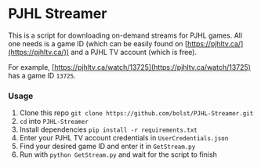 # PJHL Streamer

This is a script for downloading on-demand streams for PJHL games. All one needs is a game ID (which can be easily found on [https://pjhltv.ca/](https://pjhltv.ca/)) and a PJHL TV account (which is free).

For example, [https://pjhltv.ca/watch/13725](https://pjhltv.ca/watch/13725) has a game ID `13725`.

### Usage
1. Clone this repo `git clone https://github.com/bolst/PJHL-Streamer.git`
1. `cd` into `PJHL-Streamer`
1. Install dependencies `pip install -r requirements.txt`
1. Enter your PJHL TV account credentials in `UserCredentials.json`
1. Find your desired game ID and enter it in `GetStream.py`
1. Run with `python GetStream.py` and wait for the script to finish